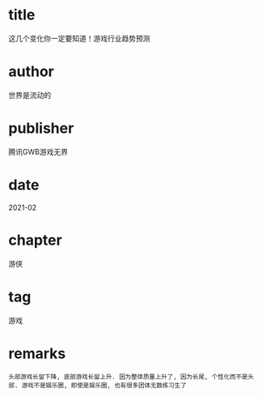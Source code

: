 # title
这几个变化你一定要知道！游戏行业趋势预测

# author
世界是流动的

# publisher
腾讯GWB游戏无界

# date
2021-02

# chapter
游侠

# tag
游戏

# remarks
`头部游戏长留下降, 底部游戏长留上升. 因为整体质量上升了, 因为长尾, 个性化而不是头部. 游戏不是娱乐圈, 即使是娱乐圈, 也有很多团体无数练习生了`
